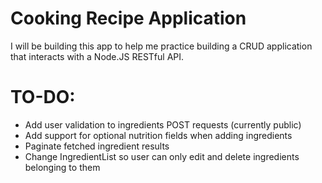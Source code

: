 # Cooking Recipe Application

I will be building this app to help me practice building a CRUD application that interacts with a Node.JS RESTful API.


# TO-DO:
* Add user validation to ingredients POST requests (currently public)
* Add support for optional nutrition fields when adding ingredients
* Paginate fetched ingredient results
* Change IngredientList so user can only edit and delete ingredients belonging to them